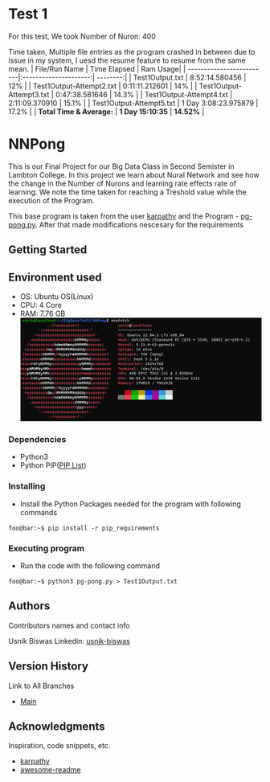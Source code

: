 # Test 1
For this test, We took Number of Nuron: 400

Time taken, Multiple file entries as the program crashed in between due to issue in my system, I uesd the resume feature to resume from the same mean.
| File/Run Name            | Time Elapsed          | Ram Usage|
| -------------------------|:---------------------:| --------:|
| Test1Output.txt          | 8:52:14.580456        |  12%     |
| Test1Output-Attempt2.txt | 0:11:11.212601        |  14%     |
| Test1Output-Attempt3.txt | 0:47:38.581646  	   |  14.3%   |
| Test1Output-Attempt4.txt | 2:11:09.370910	   |  15.1%   |
| Test1Output-Attempt5.txt | 1 Day 3:08:23.975879  |  17.2%   |
| __Total Time & Average:__ | __1 Day 15:10:35__   | __14.52%__  |
# NNPong

This is our Final Project for our Big Data Class in Second Semister in Lambton College. In this project we learn about Nural Network and see how the change in the Number of Nurons and learning rate effects rate of learning. We note the time taken for reaching a Treshold value while the execution of the Program.

This base program is taken from the user [karpathy](https://gist.github.com/karpathy) and the Program - [pg-pong.py](https://gist.github.com/karpathy/a4166c7fe253700972fcbc77e4ea32c5). After that made modifications nescesary for the requirements

## Getting Started

## Environment used
* OS: Ubuntu OS(Linux)
* CPU: 4 Core
* RAM: 7.76 GB
![Screenshot](ScreenShots/System_Specification.png)

### Dependencies 

* Python3
* Python PIP([PIP List](https://github.com/UsnikB/NNPong/blob/Test1-Test/pip_requirements))

### Installing

* Install the Python Packages needed for the program with following commands
```console
foo@bar:~$ pip install -r pip_requirements
```

### Executing program

* Run the code with the following command
```console
foo@bar:~$ python3 pg-pong.py > Test1Output.txt
```

## Authors

Contributors names and contact info

Usnik Biswas
Linkedin: [usnik-biswas](https://www.linkedin.com/in/usnik-biswas/)

## Version History

Link to All Branches
* [Main](https://github.com/UsnikB/NNPong/tree/main)


## Acknowledgments

Inspiration, code snippets, etc.
* [karpathy](https://gist.github.com/karpathy)
* [awesome-readme](https://github.com/matiassingers/awesome-readme)
